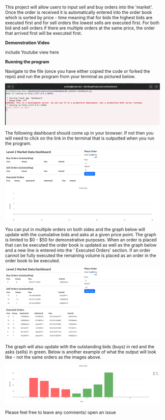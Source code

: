 This project will allow users to input sell and buy orders into the 'market'. Once the order is received it is automatically entered into the order book which is sorted by price - time meaning that for bids the highest bids are executed first and for sell orders the lowest sells are executed first. For both bid and sell orders if there are multiple orders at the same price, the order that arrived first will be executed first. 

**Demonstration Video**

include Youtube view here 

**Running the program**

Navigate to the file (once you have either copied the code or forked the repo) and run the program from your terminal as pictured below. 

![Terminal Output](https://github.com/JoJo10Smith/Level2StockSim/blob/main/Screenshot%20from%202024-05-23%2020-48-49.png)

The following dashboard should come up in your browser. If not then you will need to click on the link in the terminal that is outputted when you run the program. 

![Running the file for the first time](https://github.com/JoJo10Smith/Level2StockSim/blob/main/Screenshot%20from%202024-05-23%2021-02-14.png)

You can put in multiple orders on both sides and the graph below will update with the cumulative bids and asks at a given price point. The graph is limited to $0 - $50 for demonstrative purposes. When an order is placed that can be executed the order book is updated as well as the graph below and a new line is entered into the ' Executed Orders' section. If an order cannot be fully executed the remaining volume is placed as an order in the order book to be executed. 

![Adding Orders to the orderbook](https://github.com/JoJo10Smith/Level2StockSim/blob/main/Screenshot%20from%202024-05-23%2021-01-48.png)

The graph will also update with the outstanding bids (buys) in red and the asks (sells) in green. Below is another example of what the output will look like - not the same orders as the images above.

![Updating Ordergraph](https://github.com/JoJo10Smith/Level2StockSim/blob/main/Screenshot%20from%202024-05-23%2021-10-57.png) 

Please feel free to leave any comments/ open an issue
